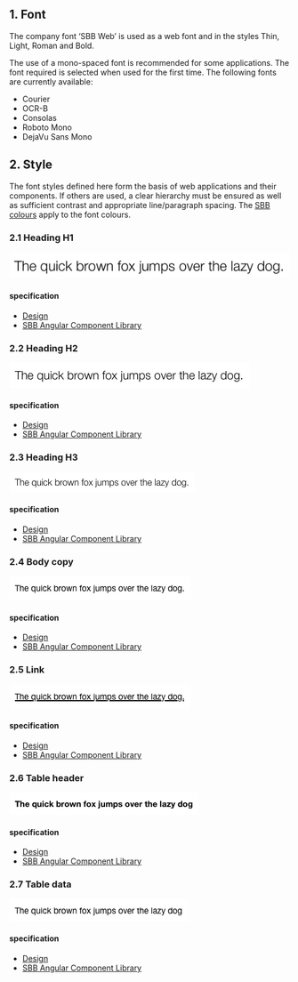 ## 1. Font
The company font ‘SBB Web’ is used as a web font and in the styles Thin, Light, Roman and Bold.

The use of a mono-spaced font is recommended for some applications.
The font required is selected when used for the first time. The following fonts are currently available:
* Courier
* OCR-B
* Consolas
* Roboto Mono
* DejaVu Sans Mono


## 2. Style
The font styles defined here form the basis of web applications and their components. If others are used, a clear hierarchy must be ensured as well as sufficient contrast and appropriate line/paragraph spacing. The [SBB colours](https://digital.sbb.ch/en/farben) apply to the font colours.

### 2.1 Heading H1
![Image of the heading H1 text font style](https://raw.githubusercontent.com/sbb-design-systems/design-system-webapp-documentation/master/documentation/basics/typography/images/typo_h1.png 'class: image')

#### specification
* [Design](https://sbb.invisionapp.com/d/main#/console/17140415/355320821/inspect)
* [SBB Angular Component Library](https://sbb-angular.app.sbb.ch/latest/business/introduction/typography)

### 2.2 Heading H2
![Image of the heading H2 text font style](https://raw.githubusercontent.com/sbb-design-systems/design-system-webapp-documentation/master/documentation/basics/typography/images/typo_h2.png 'class: image')

#### specification
* [Design](https://sbb.invisionapp.com/d/main#/console/17140415/355320822/inspect)
* [SBB Angular Component Library](https://sbb-angular.app.sbb.ch/latest/business/introduction/typography)

### 2.3 Heading H3
![Image of the heading H3 text font style](https://raw.githubusercontent.com/sbb-design-systems/design-system-webapp-documentation/master/documentation/basics/typography/images/typo_h3.png 'class: image')

#### specification
* [Design](https://sbb.invisionapp.com/d/main#/console/17140415/355320823/inspect)
* [SBB Angular Component Library](https://sbb-angular.app.sbb.ch/latest/business/introduction/typography)

### 2.4 Body copy
![Image of the body copy font style](https://raw.githubusercontent.com/sbb-design-systems/design-system-webapp-documentation/master/documentation/basics/typography/images/typo_copy.png 'class: image')

#### specification
* [Design](https://sbb.invisionapp.com/d/main#/console/17140415/355320824/inspect)
* [SBB Angular Component Library](https://sbb-angular.app.sbb.ch/latest/business/introduction/typography)

### 2.5 Link
![Image of the link font style](https://raw.githubusercontent.com/sbb-design-systems/design-system-webapp-documentation/master/documentation/basics/typography/images/typo_link.png 'class: image')

#### specification
* [Design](https://sbb.invisionapp.com/d/main#/console/17140415/355320825/inspect)
* [SBB Angular Component Library](https://sbb-angular.app.sbb.ch/latest/business/introduction/typography)

### 2.6 Table header
![Image of the table header font style](https://raw.githubusercontent.com/sbb-design-systems/design-system-webapp-documentation/master/documentation/basics/typography/images/typo_table_header.png 'class: image')

#### specification
* [Design](https://sbb.invisionapp.com/d/main#/console/17140415/355320826/inspect)
* [SBB Angular Component Library](https://sbb-angular.app.sbb.ch/latest/business/introduction/typography)

### 2.7 Table data
![Image of the table data font style](https://raw.githubusercontent.com/sbb-design-systems/design-system-webapp-documentation/master/documentation/basics/typography/images/typo_table_data.png 'class: image')

#### specification
* [Design](https://sbb.invisionapp.com/d/main#/console/17140415/355320827/inspect)
* [SBB Angular Component Library](https://sbb-angular.app.sbb.ch/latest/business/introduction/typography)
